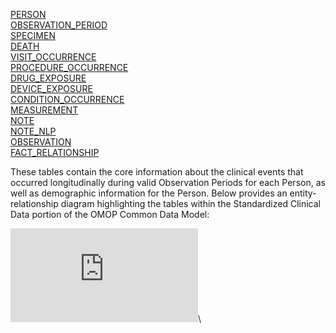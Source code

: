 [PERSON](https://github.com/OHDSI/CommonDataModel/wiki/PERSON)  
[OBSERVATION_PERIOD](https://github.com/OHDSI/CommonDataModel/wiki/OBSERVATION_PERIOD)  
[SPECIMEN](https://github.com/OHDSI/CommonDataModel/wiki/SPECIMEN)  
[DEATH](https://github.com/OHDSI/CommonDataModel/wiki/DEATH)  
[VISIT_OCCURRENCE](https://github.com/OHDSI/CommonDataModel/wiki/VISIT_OCCURRENCE)  
[PROCEDURE_OCCURRENCE](https://github.com/OHDSI/CommonDataModel/wiki/PROCEDURE_OCCURRENCE)  
[DRUG_EXPOSURE](https://github.com/OHDSI/CommonDataModel/wiki/DRUG_EXPOSURE)  
[DEVICE_EXPOSURE](https://github.com/OHDSI/CommonDataModel/wiki/DEVICE_EXPOSURE)  
[CONDITION_OCCURRENCE](https://github.com/OHDSI/CommonDataModel/wiki/CONDITION_OCCURRENCE)  
[MEASUREMENT](https://github.com/OHDSI/CommonDataModel/wiki/MEASUREMENT)  
[NOTE](https://github.com/OHDSI/CommonDataModel/wiki/NOTE)  
[NOTE_NLP](https://github.com/OHDSI/CommonDataModel/wiki/NOTE_NLP)  
[OBSERVATION](https://github.com/OHDSI/CommonDataModel/wiki/OBSERVATION)  
[FACT_RELATIONSHIP](https://github.com/OHDSI/CommonDataModel/wiki/FACT_RELATIONSHIP)  
  
These tables contain the core information about the clinical events that occurred longitudinally during valid Observation Periods for each Person, as well as demographic information for the Person.
Below provides an entity-relationship diagram highlighting the tables within the Standardized Clinical Data portion of the OMOP Common Data Model:
  
![Clinical data entity-relationship diagram](http://www.ohdsi.org/web/wiki/lib/exe/fetch.php?media=documentation:cdm:standard_clinical_data_tables.png)\
  